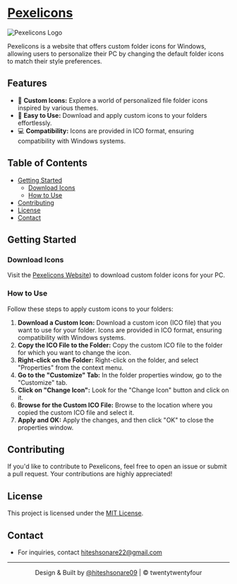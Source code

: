 # <a href="https://vinodjangid07.github.io/Pexelicons" target="_blank">Pexelicons</a>

![Pexelicons Logo](assets/images/Websitescreenshot.png)

Pexelicons is a website that offers custom folder icons for Windows, allowing users to personalize their PC by changing the default folder icons to match their style preferences.

## Features

- 🎨 **Custom Icons:** Explore a world of personalized file folder icons inspired by various themes.
- 🚀 **Easy to Use:** Download and apply custom icons to your folders effortlessly.
- 💻 **Compatibility:** Icons are provided in ICO format, ensuring compatibility with Windows systems.

## Table of Contents

- [Getting Started](#getting-started)
  - [Download Icons](#download-icons)
  - [How to Use](#how-to-use)
- [Contributing](#contributing)
- [License](#license)
- [Contact](#contact)

## Getting Started

### Download Icons

Visit the [Pexelicons Website](https://pexeliconsbyhitu.netlify.app/)) to download custom folder icons for your PC.

### How to Use

Follow these steps to apply custom icons to your folders:

1. **Download a Custom Icon:** Download a custom icon (ICO file) that you want to use for your folder. Icons are provided in ICO format, ensuring compatibility with Windows systems.
2. **Copy the ICO File to the Folder:** Copy the custom ICO file to the folder for which you want to change the icon.
3. **Right-click on the Folder:** Right-click on the folder, and select "Properties" from the context menu.
4. **Go to the "Customize" Tab:** In the folder properties window, go to the "Customize" tab.
5. **Click on "Change Icon":** Look for the "Change Icon" button and click on it.
6. **Browse for the Custom ICO File:** Browse to the location where you copied the custom ICO file and select it.
7. **Apply and OK:** Apply the changes, and then click "OK" to close the properties window.

## Contributing

If you'd like to contribute to Pexelicons, feel free to open an issue or submit a pull request. Your contributions are highly appreciated!

## License

This project is licensed under the [MIT License](LICENSE).

## Contact

- For inquiries, contact hiteshsonare22@gmail.com

---

<p align="center">Design & Built by <a href="https://github.com/hiteshsonare09">@hiteshsonare09</a> | &copy; twentytwentyfour</p>

